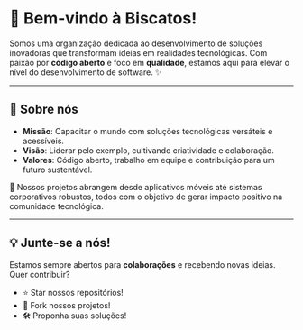# 🚀 Bem-vindo à **Biscatos**!  

Somos uma organização dedicada ao desenvolvimento de soluções inovadoras que transformam ideias em realidades tecnológicas. Com paixão por **código aberto** e foco em **qualidade**, estamos aqui para elevar o nível do desenvolvimento de software. ✨  

---

## 🌟 **Sobre nós**
- **Missão**: Capacitar o mundo com soluções tecnológicas versáteis e acessíveis.
- **Visão**: Liderar pelo exemplo, cultivando criatividade e colaboração.
- **Valores**: Código aberto, trabalho em equipe e contribuição para um futuro sustentável.

🎯 Nossos projetos abrangem desde aplicativos móveis até sistemas corporativos robustos, todos com o objetivo de gerar impacto positivo na comunidade tecnológica.

---

## 💡 **Junte-se a nós!**
Estamos sempre abertos para **colaborações** e recebendo novas ideias. Quer contribuir?  
- ⭐ Star nossos repositórios!
- 🍴 Fork nossos projetos!
- 🛠️ Proponha suas soluções!  




